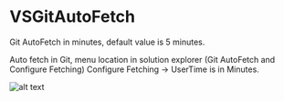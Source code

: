 # VSGitAutoFetch
Git AutoFetch in minutes, default value is 5 minutes.

Auto fetch in Git, menu location in solution explorer (Git AutoFetch and Configure Fetching)
Configure Fetching -> UserTime is in Minutes.

![alt text](https://zweideveloper.gallerycdn.vsassets.io/extensions/zweideveloper/gitautofetch/1.0/1561780129810/Location_Menu.png)
